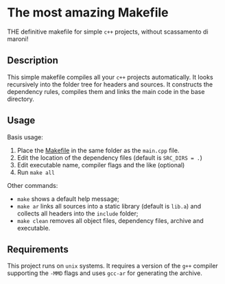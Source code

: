 # The most amazing Makefile
THE definitive makefile for simple `c++` projects, without scassamento di maroni!

## Description
This simple makefile compiles all your `c++` projects automatically.
It looks recursively into the folder tree for headers and sources.
It constructs the dependency rules, compiles them and links the main code in the base directory.

## Usage
Basis usage:
1. Place the [Makefile](Makefile) in the same folder as the `main.cpp` file.
2. Edit the location of the dependency files (default is `SRC_DIRS = .`)
3. Edit executable name, compiler flags and the like (optional)
4. Run `make all`

Other commands:
- `make` shows a default help message;
- `make ar` links all sources into a static library (default is `lib.a`) and collects all headers into the `include` folder;
- `make clean` removes all object files, dependency files, archive and executable.

## Requirements
This project runs on `unix` systems.
It requires a version of the `g++` compiler supporting the `-MMD` flags and uses `gcc-ar` for generating the archive.
